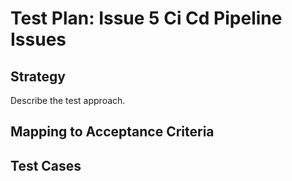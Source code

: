 # Test Plan: Issue 5 Ci Cd Pipeline Issues

## Strategy

Describe the test approach.

## Mapping to Acceptance Criteria


## Test Cases



